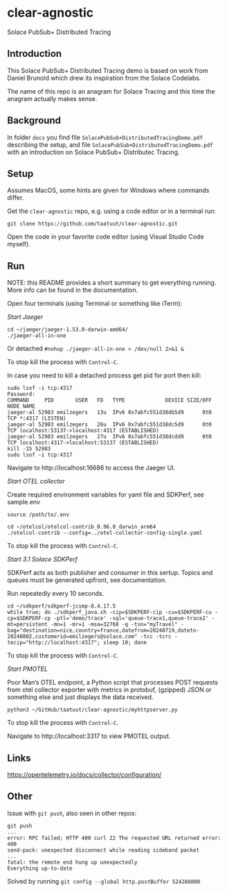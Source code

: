 # clear-agnostic
Solace PubSub+ Distributed Tracing

Introduction
---

This Solace PubSub+ Distributed Tracing demo is based on work from Daniel Brunold which drew its inspiration from the Solace Codelabs. 

The name of this repo is an anagram for Solace Tracing and this time the anagram actually makes sense.

Background
---

In folder `docs` you find file `SolacePubSub+DistributedTracingDemo.pdf` describing the setup, and file `SolacePubSub+DistributedTracingDemo.pdf` with an introduction on Solace PubSub+ Distributec Tracing.

Setup
---

Assumes MacOS, some hints are given for Windows where commands differ.

Get the `clear-agnostic` repo, e.g. using a code editor or in a terminal run:

`git clone https://github.com/taatuut/clear-agnostic.git`

Open the code in your favorite code editor (using Visual Studio Code myself).

Run
---

NOTE: this README provides a short summary to get everything running. More info can be found in the documentation.

Open four terminals (using Terminal or something like iTerm):

_Start Jaeger_

```
cd ~/jaeger/jaeger-1.53.0-darwin-amd64/
./jaeger-all-in-one
```

Or detached `#nohup ./jaeger-all-in-one > /dev/null 2>&1 &`

To stop kill the process with `Control-C`.

In case you need to kill a detached process get pid for port then kill:

```
sudo lsof -i tcp:4317
Password:
COMMAND     PID       USER   FD   TYPE             DEVICE SIZE/OFF NODE NAME
jaeger-al 52983 emilzegers   13u  IPv6 0x7abfc551d38db5d9      0t0  TCP *:4317 (LISTEN)
jaeger-al 52983 emilzegers   26u  IPv6 0x7abfc551d38dc5d9      0t0  TCP localhost:53137->localhost:4317 (ESTABLISHED)
jaeger-al 52983 emilzegers   27u  IPv6 0x7abfc551d38dcdd9      0t0  TCP localhost:4317->localhost:53137 (ESTABLISHED)
kill -15 52983
sudo lsof -i tcp:4317

```

Navigate to http://localhost:16686 to access the Jaeger UI.

_Start OTEL collector_

Create required environment variables for yaml file and SDKPerf, see sample.env

`source /path/to/.env`

```
cd ~/otelcol/otelcol-contrib_0.96.0_darwin_arm64
./otelcol-contrib --config=../otel-collector-config-single.yaml
```

To stop kill the process with `Control-C`.

_Start 3.1	Solace SDKPerf_

SDKPerf acts as both publisher and consumer in this sertup. Topics and queues must be generated upfront, see documentation.

Run repeatedly every 10 seconds.

```
cd ~/sdkperf/sdkperf-jcsmp-8.4.17.5
while true; do ./sdkperf_java.sh -cip=$SDKPERF-cip -cu=$SDKPERF-cu -cp=$SDKPERF-cp -ptl='demo/trace' -sql='queue-trace1,queue-trace2' -mt=persistent -mn=1 -mr=1 -msa=32768 -q -tsn="myTravel" -bag="destination=nice,country=france,datefrom=20240719,dateto-20240802,customerid=emilzegers@solace.com" -tcc -tcrc -tecip="http://localhost:4317"; sleep 10; done
```

To stop kill the process with `Control-C`.

_Start PMOTEL_

Poor Man’s OTEL endpoint, a Python script that processes POST requests from otel collector exporter with metrics in protobuf, (gzipped) JSON or something else and just displays the data received.

`python3 ~/GitHub/taatuut/clear-agnostic/myhttpserver.py`

To stop kill the process with `Control-C`.

Navigate to http://localhost:3317 to view PMOTEL output.

Links
---

https://opentelemetry.io/docs/collector/configuration/

Other
---

Issue with `git push`, also seen in other repos:

```
git push
...
error: RPC failed; HTTP 400 curl 22 The requested URL returned error: 400
send-pack: unexpected disconnect while reading sideband packet
...
fatal: the remote end hung up unexpectedly
Everything up-to-date
```

Solved by running `git config --global http.postBuffer 524288000`
